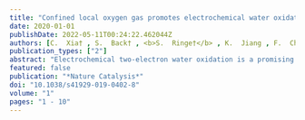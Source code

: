 ```yaml
---
title: "Confined local oxygen gas promotes electrochemical water oxidation to hydrogen peroxide"
date: 2020-01-01
publishDate: 2022-05-11T00:24:22.462044Z
authors: [C.  Xia† , S.  Back† , <b>S.  Ringe†</b> , K.  Jiang , F.  Chen , X.  Sun , S.  Siahrostami* , K.  Chan* , H.  Wang* ]
publication_types: ["2"]
abstract: "Electrochemical two-electron water oxidation is a promising route for renewable and on-site H2O2 generation as an alternative to the anthraquinone process. However, it is currently restricted by low selectivity due to strong competition from the traditional four-electron oxygen evolution reaction, as well as large overpotential and low production rates. Here we report an interfacial engineering approach, where by coating the catalyst with hydrophobic polymers we confine in situ produced O2 gas to tune the water oxidation reaction pathway. Using carbon catalysts as a model system, we show a significant increase of the intrinsic H2O-to-H2O2 selectivity and activity compared to that of the pristine catalyst. The maximal H2O2 Faradaic efficiency was enhanced by sixfold to 66% with an overpotential of 640 mV, under which a H2O2 production rate of 23.4 µmol min−1 cm−2 (75.2 mA cm−2 partial current) was achieved. This approach was successfully extended to nickel metal, demonstrating the wide applicability of our local gas confinement concept."
featured: false
publication: "*Nature Catalysis*"
doi: "10.1038/s41929-019-0402-8"
volume: "1"
pages: "1 - 10"
---
```


